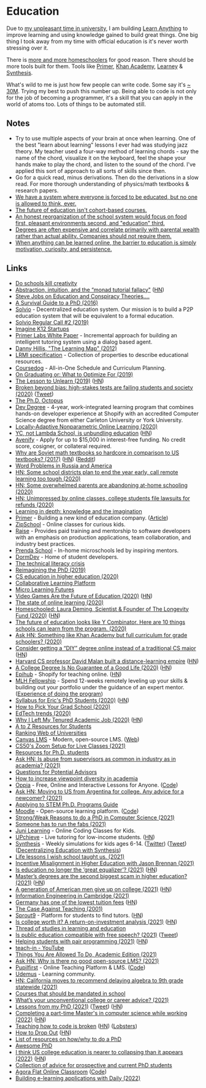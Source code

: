 # Education

Due to [my unpleasant time in university](university.md), I am building [Learn Anything](../ideas/learn-anything.md) to improve learning and using knowledge gained to build great things. One big thing I took away from my time with official education is it's never worth stressing over it.

There is [more and more homeschoolers](https://twitter.com/fatherhoodninja/status/1507112802879737864) for good reason. There should be more tools built for them. Tools like [Primer](https://primer.com/), [Khan Academy](https://www.khanacademy.org/), [Learney](https://www.learney.me) & [Synthesis](https://www.synthesis.is/).

What's wild to me is just how few people can write code. Some say it's [~ 30M](https://twitter.com/Ruchin_Kulkarni/status/1522063234378780672). Trying my best to push this number up. Being able to code is not only for the job of becoming a programmer, it's a skill that you can apply in the world of atoms too. Lots of things to be automated still.

## Notes

- Try to use multiple aspects of your brain at once when learning. One of the best "learn about learning" lessons I ever had was studying jazz theory. My teacher used a four-way method of learning chords - say the name of the chord, visualize it on the keyboard, feel the shape your hands make to play the chord, and listen to the sound of the chord. I've applied this sort of approach to all sorts of skills since then.
- Go for a quick read, minus derivations. Then do the derivations in a slow read. For more thorough understanding of physics/math textbooks & research papers.
- [We have a system where everyone is forced to be educated, but no one is allowed to think, ever.](https://twitter.com/SamoBurja/status/1376585579115245568)
- [The future of education isn't cohort-based courses.](https://twitter.com/tomosman/status/1382809955582021637)
- [An honest reorganization of the school system would focus on food first, pleasant environments second, and "education" third.](https://twitter.com/simonsarris/status/1441442667225763851)
- [Degrees are often expensive and correlate primarily with parental wealth rather than actual ability. Companies should not require them.](https://twitter.com/seldo/status/1457063811760812032)
- [When anything can be learned online, the barrier to education is simply motivation, curiosity, and persistence.](https://twitter.com/APompliano/status/1461817340715323402)

## Links

- [Do schools kill creativity](https://www.youtube.com/watch?v=iG9CE55wbtY)
- [Abstraction, intuition, and the “monad tutorial fallacy"](https://byorgey.wordpress.com/2009/01/12/abstraction-intuition-and-the-monad-tutorial-fallacy/) ([HN](https://news.ycombinator.com/item?id=17015661))
- [Steve Jobs on Education and Conspiracy Theories....](https://www.youtube.com/watch?v=dULN8WbMb3M)
- [A Survival Guide to a PhD (2016)](http://karpathy.github.io/2016/09/07/phd/)
- [Solvio](http://solvio.org) - Decentralized education system. Our mission is to build a P2P education system that will be equivalent to a formal education.
- [Solvio Regular Call #2 (2019)](https://www.youtube.com/watch?v=CxjE1kJ8sLE)
- [Imagine K12 Startups](http://www.imaginek12.com/)
- [Primer Labs White Paper](https://www.primerlabs.io/whitepaper.pdf) - Incremental approach for building an intelligent tutoring system using a dialog based agent.
- [Danny Hillis, "The Learning Map" (2012)](https://www.youtube.com/watch?v=wKcZ8ozCah0)
- [LRMI specification](http://lrmi.dublincore.org/specifications/lrmi/lrmi_1/) - Collection of properties to describe educational resources.
- [Coursedog](https://www.coursedog.com/) - All-in-One Schedule and Curriculum Planning.
- [On Graduating or: What to Optimize For (2019)](https://benjamincongdon.me/blog/2019/05/22/On-Graduating-or-What-to-Optimize-For/)
- [The Lesson to Unlearn (2019)](http://paulgraham.com/lesson.html) ([HN](https://news.ycombinator.com/item?id=21729619))
- [Broken beyond bias: high-stakes tests are failing students and society (2020)](https://reading.supply/@nick/broken-beyond-bias-high-stakes-tests-are-failing-students-and-society-Q99wvf) ([Tweet](https://twitter.com/nsbarr/status/1214634480935174145))
- [The Ph.D. Octopus](https://www.uky.edu/~eushe2/Pajares/octopus.html)
- [Dev Degree](https://devdegree.ca/) - 4-year, work-integrated learning program that combines hands-on developer experience at Shopify with an accredited Computer Science degree from either Carleton University or York University.
- [Locally-Adaptive Nonparametric Online Learning (2020)](https://arxiv.org/abs/2002.01882)
- [YC, not Lambda School, is unbundling education](https://medium.com/swlh/y-combinator-not-lambda-school-is-unbundling-education-bd6fdf0c78d7) ([HN](https://news.ycombinator.com/item?id=21439089))
- [Avenify](https://avenify.com/) - Apply for up to \$15,000 in interest-free funding. No credit score, cosigner, or collateral required.
- [Why are Soviet math textbooks so hardcore in comparison to US textbooks? (2017)](https://www.quora.com/Why-are-Soviet-mathematics-physics-textbooks-so-insanely-hardcore-in-comparison-to-US-textbooks/answer/Scott-Miller-307?share=1) ([HN](https://news.ycombinator.com/item?id=22941144)) ([Reddit](https://www.reddit.com/r/math/comments/g5t2f1/why_are_soviet_math_textbooks_so_hardcore_in/))
- [Word Problems in Russia and America](http://www.de.ufpe.br/~toom/travel/sweden05/WP-SWEDEN-NEW.pdf)
- [HN: Some school districts plan to end the year early, call remote learning too tough (2020)](https://news.ycombinator.com/item?id=23011419)
- [HN: Some overwhelmed parents are abandoning at-home schooling (2020)](https://news.ycombinator.com/item?id=23010079)
- [HN: Unimpressed by online classes, college students file lawsuits for refunds (2020)](https://news.ycombinator.com/item?id=23065308)
- [Learning in depth: knowledge and the imagination](http://www.sfu.ca/~egan/Learningdepth.html)
- [Primer](https://www.withprimer.com/) - Building a new kind of education company. ([Article](https://blog.withprimer.com/announcing-primer/))
- [ZipSchool](https://www.zipschool.com/) - Online classes for curious kids.
- [Raise](https://raise.dev/) - Provides paid training and mentorship to software developers with an emphasis on production applications, team collaboration, and industry best practices.
- [Prenda School](https://prendaschool.com/) - In-home microschools led by inspiring mentors.
- [DormDev](https://dormdev.com/) - Home of student developers.
- [The technical literacy crisis](https://technically.dev/posts/the-technical-literacy-crisis.html)
- [Reimagining the PhD (2019)](https://nadiaeghbal.com/phd)
- [CS education in higher education (2020)](https://docs.google.com/presentation/d/15UxfJnjI8P0N33xGlTqY1A39SQdxBUwQ2jflkVMmF7Q/edit)
- [Collaborative Learning Platform](https://azlen.me/projects/collaborative_learning_platform/)
- [Micro Learning Futures](https://azlen.me/projects/micro_learning_futures/)
- [Video Games Are the Future of Education (2020)](https://nabeelqu.co/education) ([HN](https://news.ycombinator.com/item?id=23593872))
- [The state of online learning (2020)](https://twitter.com/david_perell/status/1274127231241949184)
- [Homeschooled: Laura Deming, Scientist & Founder of The Longevity Fund (2020)](https://blog.withprimer.com/laura-deming/) ([HN](https://news.ycombinator.com/item?id=23644762))
- [The future of education looks like Y Combinator. Here are 10 things schools can learn from the program. (2020)](https://twitter.com/david_perell/status/1277387185633689600)
- [Ask HN: Something like Khan Academy but full curriculum for grade schoolers? (2020)](https://news.ycombinator.com/item?id=23793216)
- [Consider getting a “DIY” degree online instead of a traditional CS major](https://www.pashabitz.com/posts/undergrad-altenative/) ([HN](https://news.ycombinator.com/item?id=23919579))
- [Harvard CS professor David Malan built a distance-learning empire](https://www.newyorker.com/news/our-local-correspondents/how-harvards-star-computer-science-professor-built-a-distance-learning-empire) ([HN](https://news.ycombinator.com/item?id=23905985))
- [A College Degree Is No Guarantee of a Good Life (2020)](https://www.theatlantic.com/family/archive/2020/07/will-going-college-make-you-happier/613729/) ([HN](https://news.ycombinator.com/item?id=24007278))
- [Epihub](https://epihub.com/) - Shopify for teaching online. ([HN](https://news.ycombinator.com/item?id=24215376))
- [MLH Fellowship](https://fellowship.mlh.io/) - Spend 12-weeks remotely leveling up your skills & building out your portfolio under the guidance of an expert mentor. ([Experience of doing the program](https://dev.to/jessie_anh_nguyen/growing-as-a-developer-through-the-mlh-fellowship-eb2))
- [Syllabus for Eric's PhD Students (2020)](https://docs.google.com/document/d/11D3kHElzS2HQxTwPqcaTnU5HCJ8WGE5brTXI4KLf4dM/preview?pru=AAABdEtovic*vkWoyIJP-56-mWWnA923aA) ([HN](https://news.ycombinator.com/item?id=24274699))
- [How to Pick Your Grad School (2020)](https://timdettmers.com/2020/03/10/how-to-pick-your-grad-school/)
- [EdTech trends (2020)](https://twitter.com/meaganloyst/status/1310966914248736773)
- [Why I Left My Tenured Academic Job (2020)](https://reyammer.io/blog/2020/10/03/the-good-the-bad-and-the-bye-bye-why-i-left-my-tenured-academic-job/) ([HN](https://news.ycombinator.com/item?id=24677171))
- [A to Z Resources for Students](https://github.com/dipakkr/A-to-Z-Resources-for-Students)
- [Ranking Web of Universities](http://www.webometrics.info/en)
- [Canvas LMS](https://github.com/instructure/canvas-lms) - Modern, open-source LMS. ([Web](https://www.instructure.com/canvas/en-gb))
- [CS50's Zoom Setup for Live Classes (2021)](https://www.youtube.com/watch?v=Slsc3tkoS_I)
- [Resources for Ph.D. students](https://github.com/Qwaz/phd-bookmark)
- [Ask HN: Is abuse from supervisors as common in industry as in academia? (2021)](https://news.ycombinator.com/item?id=26367099)
- [Questions for Potential Advisors](https://twitter.com/PaolaVFigueroa/status/1312157953550479361)
- [How to increase viewpoint diversity in academia](https://twitter.com/conor64/status/1379530257116491777)
- [Oppia](https://www.oppia.org/) - Free, Online and Interactive Lessons for Anyone. ([Code](https://github.com/oppia/oppia))
- [Ask HN: Moving to US from Argentina for college. Any advice for a newcomer? (2021)](https://news.ycombinator.com/item?id=26728967)
- [Applying to STEM Ph.D. Programs Guide](https://github.com/gwisk/gradguide)
- [Moodle](https://moodle.org/) - Open-source learning platform. ([Code](https://github.com/moodle/moodle))
- [Strong/Weak Reasons to do a PhD in Computer Science (2021)](https://raymondcheng.net/thoughts/why-phd.html)
- [Someone has to run the fabs (2021)](https://noahpinion.substack.com/p/someone-has-to-run-the-fabs)
- [Juni Learning](https://junilearning.com/) - Online Coding Classes for Kids.
- [UPchieve](https://upchieve.org/) - Live tutoring for low-income students. ([HN](https://news.ycombinator.com/item?id=27118794))
- [Synthesis](https://www.synthesis.is/) - Weekly simulations for kids ages 6-14. ([Twitter](https://twitter.com/synthesischool)) ([Tweet](https://twitter.com/APompliano/status/1517180389630136323)) ([Decentralizing Education with Synthesis](https://balajis.com/synthesis/))
- [Life lessons I wish school taught us. (2021)](https://twitter.com/Julian/status/1397281208296525833)
- [Incentive Misalignment in Higher Education with Jason Brennan (2021)](https://overcast.fm/+a0BojqpoM)
- [Is education no longer the ‘great equalizer’? (2021)](https://www.nytimes.com/2021/06/23/opinion/education-poverty-intervention.html) ([HN](https://news.ycombinator.com/item?id=27603039))
- [Master’s degrees are the second biggest scam in higher education? (2021)](https://slate.com/business/2021/07/masters-degrees-debt-loans-worth-it.html) ([HN](https://news.ycombinator.com/item?id=27865241))
- [A generation of American men give up on college (2021)](https://www.wsj.com/articles/college-university-fall-higher-education-men-women-enrollment-admissions-back-to-school-11630948233) ([HN](https://news.ycombinator.com/item?id=28436836))
- [Information Engineering in Cambridge (2021)](https://www.youtube.com/watch?v=j-qBpk2c5fw)
- [Germany has one of the lowest tuition fees](https://www.statista.com/chart/11058/bachelor-tuition-fees-international-comparison/) ([HN](https://news.ycombinator.com/item?id=28605216))
- [The Case Against Teaching (2001)](https://learn.uakron.edu/ideal/cohorts/friday/case_against_teaching.pdf)
- [Sprout9](https://sprout9.net/) - Platform for students to find tutors. ([HN](https://news.ycombinator.com/item?id=28699718))
- [Is college worth it? A return-on-investment analysis (2021)](https://freopp.org/is-college-worth-it-a-comprehensive-return-on-investment-analysis-1b2ad17f84c8) ([HN](https://news.ycombinator.com/item?id=29001389))
- [Thread of studies in learning and education](https://twitter.com/Phillips_M_G/status/1436017478358941697)
- [Is public education compatible with free speech? (2021)](https://www.youtube.com/watch?v=_7zMtX0W82s) ([Tweet](https://twitter.com/shlevy/status/1455993055400628232))
- [Helping students with pair programming (2021)](https://offbyone.us/posts/pairing/) ([HN](https://news.ycombinator.com/item?id=29129378))
- [teach-in - YouTube](https://www.youtube.com/c/NAUKA0/playlists)
- [Things You Are Allowed To Do, Academic Edition (2021)](https://bastian.rieck.me/blog/posts/2021/things/)
- [Ask HN: Why is there no good open-source LMS? (2021)](https://news.ycombinator.com/item?id=29275470)
- [Pupilfirst](https://www.pupilfirst.com/) - Online Teaching Platform & LMS. ([Code](https://github.com/pupilfirst/pupilfirst))
- [Udemus](https://udemus.com/) - Learning community.
- [HN: California moves to recommend delaying algebra to 9th grade statewide (2021)](https://news.ycombinator.com/item?id=29324551)
- [Courses that should be mandated in school](https://twitter.com/calvin_rosser/status/1474447730680512512)
- [What’s your unconventional college or career advice? (2021)](https://www.reddit.com/r/slatestarcodex/comments/rp6crb/whats_your_unconventional_college_or_career_advice/)
- [Lessons from my PhD (2021)](https://web.eecs.utk.edu/~azh/blog/lessonsfrommyphd.html) ([Tweet](https://twitter.com/austinzhenley/status/1475595171374972931?s=28)) ([HN](https://news.ycombinator.com/item?id=29716076))
- [Completing a part-time Master's in computer science while working (2022)](https://alexanderell.is/posts/mscs/) ([HN](https://news.ycombinator.com/item?id=29867011))
- [Teaching how to code is broken](https://neil.computer/notes/teaching-how-to-code-is-broken/) ([HN](https://news.ycombinator.com/item?id=29903202)) ([Lobsters](https://lobste.rs/s/01gogy/teaching_how_code_is_broken))
- [How to Drop Out](https://ranprieur.com/essays/dropout.html) ([HN](https://news.ycombinator.com/item?id=30318285))
- [List of resources on how/why to do a PhD](https://github.com/macoj/phd)
- [Awesome PhD](https://github.com/helenahartmann/awesome-PhD)
- [I think US college education is nearer to collapsing than it appears (2022)](https://twitter.com/sama/status/1505597901011005442) ([HN](https://news.ycombinator.com/item?id=30744925))
- [Collection of advice for prospective and current PhD students](https://github.com/pliang279/awesome-phd-advice)
- [Agora Flat Online Classroom](https://flat.whiteboard.agora.io/en/) ([Code](https://github.com/netless-io/flat))
- [Building e-learning applications with Daily (2022)](https://www.daily.co/blog/building-e-learning-applications-with-daily/)